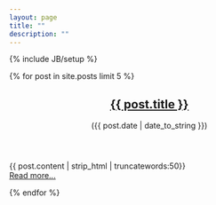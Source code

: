 ```yaml
---
layout: page
title: ""
description: ""
---
```

{% include JB/setup %}

{% for post in site.posts limit 5 %}
<article>
  <header>
    <h1><a href="{{ BASE_PATH }}{{ post.url }}">{{ post.title }}</a></h1>
    <p>(<time datetime="{{ post.date }}">{{ post.date | date_to_string }}</time>)</p>
  </header>
  <p class="entry-content">{{ post.content | strip_html | truncatewords:50}}<br/><a href="{{ post.url }}">Read more...</a></p>
</article>
{% endfor %}

